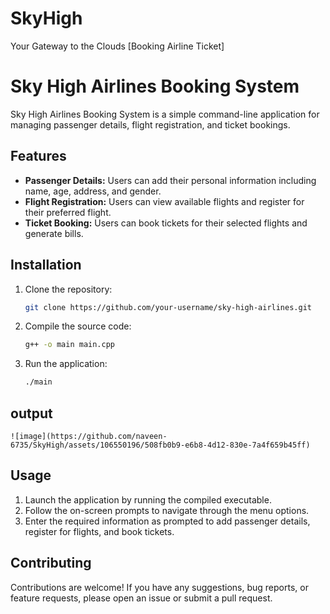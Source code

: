 # SkyHigh
Your Gateway to the Clouds [Booking Airline Ticket]


# Sky High Airlines Booking System

Sky High Airlines Booking System is a simple command-line application for managing passenger details, flight registration, and ticket bookings.

## Features

- **Passenger Details:** Users can add their personal information including name, age, address, and gender.
- **Flight Registration:** Users can view available flights and register for their preferred flight.
- **Ticket Booking:** Users can book tickets for their selected flights and generate bills.

## Installation

1. Clone the repository:

   ```bash
   git clone https://github.com/your-username/sky-high-airlines.git
   ```

2. Compile the source code:

   ```bash
   g++ -o main main.cpp
   ```

3. Run the application:

   ```bash
   ./main
   ```
## output
    ![image](https://github.com/naveen-6735/SkyHigh/assets/106550196/508fb0b9-e6b8-4d12-830e-7a4f659b45ff)



## Usage

1. Launch the application by running the compiled executable.
2. Follow the on-screen prompts to navigate through the menu options.
3. Enter the required information as prompted to add passenger details, register for flights, and book tickets.

## Contributing

Contributions are welcome! If you have any suggestions, bug reports, or feature requests, please open an issue or submit a pull request.

